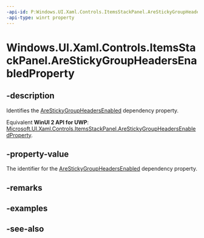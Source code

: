 ```yaml
---
-api-id: P:Windows.UI.Xaml.Controls.ItemsStackPanel.AreStickyGroupHeadersEnabledProperty
-api-type: winrt property
---
```


<!-- Property syntax
public Windows.UI.Xaml.DependencyProperty AreStickyGroupHeadersEnabledProperty { get; }
-->

# Windows.UI.Xaml.Controls.ItemsStackPanel.AreStickyGroupHeadersEnabledProperty

## -description
Identifies the [AreStickyGroupHeadersEnabled](itemsstackpanel_arestickygroupheadersenabled.md) dependency property.

Equivalent **WinUI 2 API for UWP**: [Microsoft.UI.Xaml.Controls.ItemsStackPanel.AreStickyGroupHeadersEnabledProperty](/windows/winui/api/microsoft.ui.xaml.controls.itemsstackpanel.arestickygroupheadersenabledproperty).

## -property-value
The identifier for the [AreStickyGroupHeadersEnabled](itemsstackpanel_arestickygroupheadersenabled.md) dependency property.

## -remarks

## -examples

## -see-also
